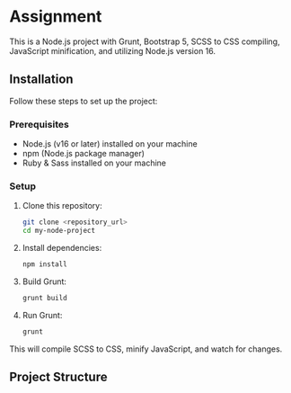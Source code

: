 # Assignment

This is a Node.js project with Grunt, Bootstrap 5, SCSS to CSS compiling, JavaScript minification, and utilizing Node.js version 16.

## Installation

Follow these steps to set up the project:

### Prerequisites

- Node.js (v16 or later) installed on your machine
- npm (Node.js package manager)
- Ruby & Sass installed on your machine

### Setup

1. Clone this repository:

    ```bash
    git clone <repository_url>
    cd my-node-project
    ```

2. Install dependencies:

    ```bash
    npm install
    ```

3. Build Grunt:

    ```bash
    grunt build
    ```

4. Run Grunt:

    ```bash
    grunt
    ```

This will compile SCSS to CSS, minify JavaScript, and watch for changes.

## Project Structure

